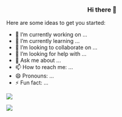 <center><h3>Hi there 👋</h3></center>


Here are some ideas to get you started:

- 🔭 I’m currently working on ...
- 🌱 I’m currently learning ...
- 👯 I’m looking to collaborate on ...
- 🤔 I’m looking for help with ...
- 💬 Ask me about ...
- 📫 How to reach me: ...
- 😄 Pronouns: ...
- ⚡ Fun fact: ...

![](https://github-readme-stats.vercel.app/api?username=ZephyrusZhang)

![](https://github-readme-stats.vercel.app/api/top-langs?username=ZephyrusZhang&show_icons=true&locale=en&layout=compact)

